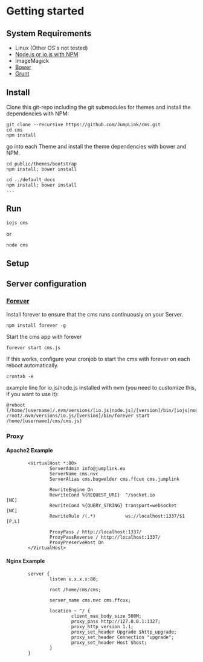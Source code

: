 # Getting started

## System Requirements
* Linux (Other OS's not tested)
* [Node.js or io.js with NPM](https://github.com/creationix/nvm)
* ImageMagick
* [Bower](http://bower.io/)
* [Grunt](http://gruntjs.com/)

## Install

Clone this git-repo including the git submodules for themes and install the dependencies with NPM:

    git clone --recursive https://github.com/JumpLink/cms.git
    cd cms
    npm install

go into each Theme and install the theme dependencies with bower and NPM.

    cd public/themes/bootstrap
    npm install; bower install
    
    cd ../default_docs
    npm install; bower install
    ...

## Run

    iojs cms
or

    node cms

## Setup

## Server configuration
### [Forever](https://github.com/foreverjs/forever)
Install forever to ensure that the cms runs continuously on your Server.

    npm install forever -g
    
Start the cms app with forever

    forever start cms.js

If this works, configure your cronjob to start the cms with forever on each reboot automatically.

    crontab -e
    
example line for io.js/node.js installed with nvm (you need to customize this, if you want to use it):

    @reboot (/home/[username]/.nvm/versions/[io.js|node.js]/[version]/bin/[iojs|node] /root/.nvm/versions/io.js/[version]/bin/forever start /home/[username]/cms/cms.js)

### Proxy

#### Apache2 Example

```
        <VirtualHost *:80>
                ServerAdmin info@jumplink.eu
                ServerName cms.nvc
                ServerAlias cms.bugwelder cms.ffcux cms.jumplink

                RewriteEngine On
                RewriteCond %{REQUEST_URI}  ^/socket.io            [NC]
                RewriteCond %{QUERY_STRING} transport=websocket    [NC]
                RewriteRule /(.*)           ws://localhost:1337/$1 [P,L]

                ProxyPass / http://localhost:1337/
                ProxyPassReverse / http://localhost:1337/
                ProxyPreserveHost On
        </VirtualHost>
```

#### Nginx Example

```
        server {
                listen x.x.x.x:80;

                root /home/cms/cms;

                server_name cms.nvc cms.ffcux;

                location ~ ^/ {
                        client_max_body_size 500M;
                        proxy_pass http://127.0.0.1:1327;
                        proxy_http_version 1.1;
                        proxy_set_header Upgrade $http_upgrade;
                        proxy_set_header Connection "upgrade";
                        proxy_set_header Host $host;
                }
        }
```

